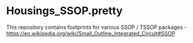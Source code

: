 # Housings_SSOP.pretty

This repository contains footprints for various SSOP / TSSOP packages - https://en.wikipedia.org/wiki/Small_Outline_Integrated_Circuit#SSOP
